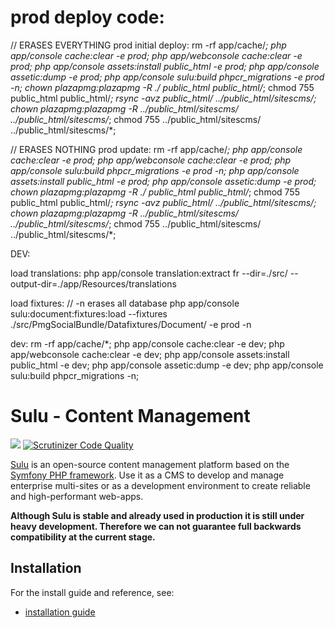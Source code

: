 # prod deploy code:
// ERASES EVERYTHING
prod initial deploy:
rm -rf app/cache/*;
php app/console cache:clear -e prod;
php app/webconsole cache:clear -e prod;
php app/console assets:install public_html -e prod;
php app/console assetic:dump -e prod;
php app/console sulu:build phpcr_migrations -e prod -n;
chown plazapmg:plazapmg -R  ./ public_html public_html/*;
chmod 755 public_html public_html/*;
rsync -avz public_html/ ../public_html/sitescms/;
chown plazapmg:plazapmg -R ../public_html/sitescms/ ../public_html/sitescms/*;
chmod 755 ../public_html/sitescms/ ../public_html/sitescms/*;

// ERASES NOTHING
prod update:
rm -rf app/cache/*;
php app/console cache:clear -e prod;
php app/webconsole cache:clear -e prod;
php app/console sulu:build phpcr_migrations -e prod -n;
php app/console assets:install public_html -e prod;
php app/console assetic:dump -e prod;
chown plazapmg:plazapmg -R  ./ public_html public_html/*;
chmod 755 public_html public_html/*;
rsync -avz public_html/ ../public_html/sitescms/;
chown plazapmg:plazapmg -R ../public_html/sitescms/ ../public_html/sitescms/*;
chmod 755 ../public_html/sitescms/ ../public_html/sitescms/*;


DEV:

load translations:
php app/console translation:extract fr --dir=./src/ --output-dir=./app/Resources/translations

load fixtures: // -n erases all database
php app/console sulu:document:fixtures:load --fixtures  ./src/PmgSocialBundle/Datafixtures/Document/ -e prod -n

dev:
rm -rf app/cache/*;
php app/console cache:clear -e dev;
php app/webconsole cache:clear -e dev;
php app/console assets:install public_html -e dev;
php app/console assetic:dump -e dev;
php app/console sulu:build phpcr_migrations -n;



# Sulu - Content Management

[![](https://travis-ci.org/sulu/sulu-standard.svg?branch=master)](https://travis-ci.org/sulu/sulu-standard)
[![Scrutinizer Code Quality](https://scrutinizer-ci.com/g/sulu/sulu-standard/badges/quality-score.png?s=3039e48d6515ea846578ca06f3c5bd5442ad3c5b)](https://scrutinizer-ci.com/g/sulu/sulu-standard/)

[Sulu](http://sulu.io/) is an open-source content management platform based on the
[Symfony PHP framework](http://cmf.symfony.com/). Use it as a CMS to develop and
manage enterprise multi-sites or as a development environment to create reliable
and high-performant web-apps.

**Although Sulu is stable and already used in production it is still under
heavy development. Therefore we can not guarantee full backwards compatibility
at the current stage.**

## Installation

For the install guide and reference, see:

* [installation guide](http://docs.sulu.io/en/latest/book/getting-started/index.html)





